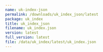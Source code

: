 ```yaml
---
name: uk-index-json
permalink: /downloads/uk_index_json/latest
package: uk_index
title: uk_index_json
filename: uk_index.json
version: latest
full_version: latest
file: /data/uk_index/latest/uk_index.json
---
```


